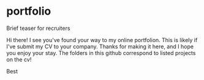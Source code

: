 # portfolio
Brief teaser for recruiters

Hi there! I see you've found your way to my online portfolion. This is likely if I've submit my CV to your company. Thanks for making it here, and I hope you enjoy your stay.
The folders in this github correspond to listed projects on the cv!

Best
